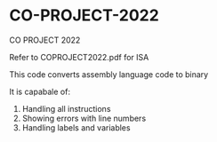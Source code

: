 # CO-PROJECT-2022
CO PROJECT 2022

Refer to COPROJECT2022.pdf for ISA

This code converts assembly language code to binary

It is capabale of: 
1.  Handling all instructions
2.  Showing errors with line numbers
3.  Handling labels and variables
